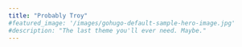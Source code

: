 ```yaml
---
title: "Probably Troy"
#featured_image: '/images/gohugo-default-sample-hero-image.jpg'
#description: "The last theme you'll ever need. Maybe."
---
```

